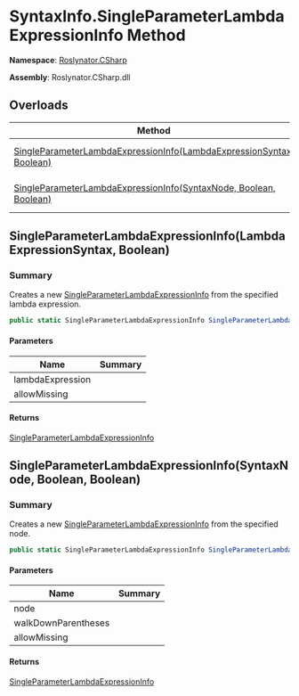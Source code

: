 # SyntaxInfo\.SingleParameterLambdaExpressionInfo Method

**Namespace**: [Roslynator.CSharp](../../README.md)

**Assembly**: Roslynator\.CSharp\.dll

## Overloads

| Method | Summary |
| ------ | ------- |
| [SingleParameterLambdaExpressionInfo(LambdaExpressionSyntax, Boolean)](#Roslynator_CSharp_SyntaxInfo_SingleParameterLambdaExpressionInfo_Microsoft_CodeAnalysis_CSharp_Syntax_LambdaExpressionSyntax_System_Boolean_) | Creates a new [SingleParameterLambdaExpressionInfo](../../Syntax/SingleParameterLambdaExpressionInfo/README.md) from the specified lambda expression\. |
| [SingleParameterLambdaExpressionInfo(SyntaxNode, Boolean, Boolean)](#Roslynator_CSharp_SyntaxInfo_SingleParameterLambdaExpressionInfo_Microsoft_CodeAnalysis_SyntaxNode_System_Boolean_System_Boolean_) | Creates a new [SingleParameterLambdaExpressionInfo](../../Syntax/SingleParameterLambdaExpressionInfo/README.md) from the specified node\. |

## SingleParameterLambdaExpressionInfo\(LambdaExpressionSyntax, Boolean\)<a name="Roslynator_CSharp_SyntaxInfo_SingleParameterLambdaExpressionInfo_Microsoft_CodeAnalysis_SyntaxNode_System_Boolean_System_Boolean_"></a>

### Summary

Creates a new [SingleParameterLambdaExpressionInfo](../../Syntax/SingleParameterLambdaExpressionInfo/README.md) from the specified lambda expression\.

```csharp
public static SingleParameterLambdaExpressionInfo SingleParameterLambdaExpressionInfo(LambdaExpressionSyntax lambdaExpression, bool allowMissing = false)
```

#### Parameters

| Name | Summary |
| ---- | ------- |
| lambdaExpression | |
| allowMissing | |

#### Returns

[SingleParameterLambdaExpressionInfo](../../Syntax/SingleParameterLambdaExpressionInfo/README.md)

## SingleParameterLambdaExpressionInfo\(SyntaxNode, Boolean, Boolean\)<a name="Roslynator_CSharp_SyntaxInfo_SingleParameterLambdaExpressionInfo_Microsoft_CodeAnalysis_SyntaxNode_System_Boolean_System_Boolean_"></a>

### Summary

Creates a new [SingleParameterLambdaExpressionInfo](../../Syntax/SingleParameterLambdaExpressionInfo/README.md) from the specified node\.

```csharp
public static SingleParameterLambdaExpressionInfo SingleParameterLambdaExpressionInfo(SyntaxNode node, bool walkDownParentheses = true, bool allowMissing = false)
```

#### Parameters

| Name | Summary |
| ---- | ------- |
| node | |
| walkDownParentheses | |
| allowMissing | |

#### Returns

[SingleParameterLambdaExpressionInfo](../../Syntax/SingleParameterLambdaExpressionInfo/README.md)

